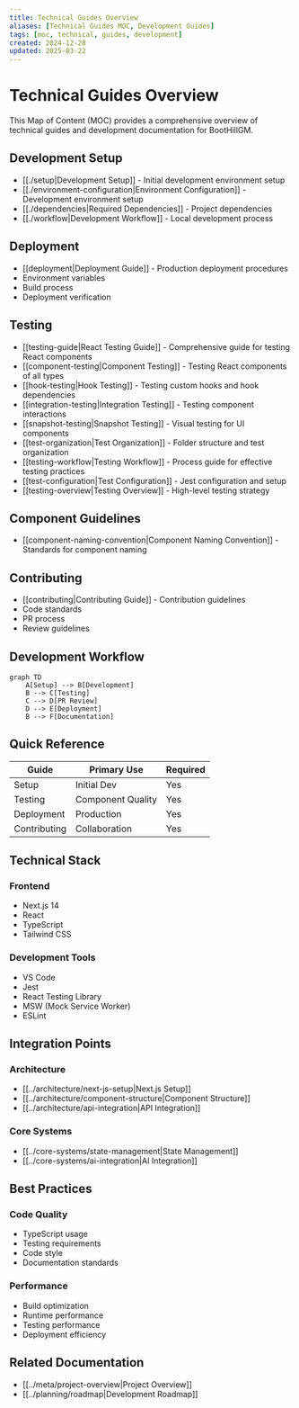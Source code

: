 ```yaml
---
title: Technical Guides Overview
aliases: [Technical Guides MOC, Development Guides]
tags: [moc, technical, guides, development]
created: 2024-12-28
updated: 2025-03-22
---
```


# Technical Guides Overview

This Map of Content (MOC) provides a comprehensive overview of technical guides and development documentation for BootHillGM.

## Development Setup
- [[./setup|Development Setup]] - Initial development environment setup
- [[./environment-configuration|Environment Configuration]] - Development environment setup
- [[./dependencies|Required Dependencies]] - Project dependencies
- [[./workflow|Development Workflow]] - Local development process

## Deployment
- [[deployment|Deployment Guide]] - Production deployment procedures
- Environment variables
- Build process
- Deployment verification

## Testing
- [[testing-guide|React Testing Guide]] - Comprehensive guide for testing React components
- [[component-testing|Component Testing]] - Testing React components of all types
- [[hook-testing|Hook Testing]] - Testing custom hooks and hook dependencies
- [[integration-testing|Integration Testing]] - Testing component interactions
- [[snapshot-testing|Snapshot Testing]] - Visual testing for UI components
- [[test-organization|Test Organization]] - Folder structure and test organization
- [[testing-workflow|Testing Workflow]] - Process guide for effective testing practices
- [[test-configuration|Test Configuration]] - Jest configuration and setup
- [[testing-overview|Testing Overview]] - High-level testing strategy

## Component Guidelines
- [[component-naming-convention|Component Naming Convention]] - Standards for component naming

## Contributing
- [[contributing|Contributing Guide]] - Contribution guidelines
- Code standards
- PR process
- Review guidelines

## Development Workflow
```mermaid
graph TD
    A[Setup] --> B[Development]
    B --> C[Testing]
    C --> D[PR Review]
    D --> E[Deployment]
    B --> F[Documentation]
```

## Quick Reference
| Guide | Primary Use | Required |
|-------|-------------|-----------|
| Setup | Initial Dev | Yes |
| Testing | Component Quality | Yes |
| Deployment | Production | Yes |
| Contributing | Collaboration | Yes |

## Technical Stack
### Frontend
- Next.js 14
- React
- TypeScript
- Tailwind CSS

### Development Tools
- VS Code
- Jest
- React Testing Library
- MSW (Mock Service Worker)
- ESLint

## Integration Points
### Architecture
- [[../architecture/next-js-setup|Next.js Setup]]
- [[../architecture/component-structure|Component Structure]]
- [[../architecture/api-integration|API Integration]]

### Core Systems
- [[../core-systems/state-management|State Management]]
- [[../core-systems/ai-integration|AI Integration]]

## Best Practices
### Code Quality
- TypeScript usage
- Testing requirements
- Code style
- Documentation standards

### Performance
- Build optimization
- Runtime performance
- Testing performance
- Deployment efficiency

## Related Documentation
- [[../meta/project-overview|Project Overview]]
- [[../planning/roadmap|Development Roadmap]]
